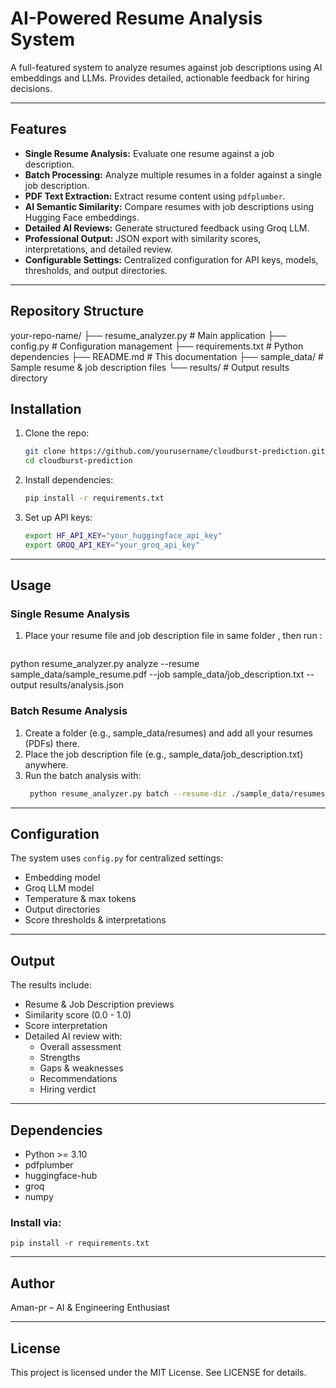 # AI-Powered Resume Analysis System

A full-featured system to analyze resumes against job descriptions using AI embeddings and LLMs. Provides detailed, actionable feedback for hiring decisions.

---

## Features

- **Single Resume Analysis:** Evaluate one resume against a job description.  
- **Batch Processing:** Analyze multiple resumes in a folder against a single job description.  
- **PDF Text Extraction:** Extract resume content using `pdfplumber`.  
- **AI Semantic Similarity:** Compare resumes with job descriptions using Hugging Face embeddings.  
- **Detailed AI Reviews:** Generate structured feedback using Groq LLM.  
- **Professional Output:** JSON export with similarity scores, interpretations, and detailed review.  
- **Configurable Settings:** Centralized configuration for API keys, models, thresholds, and output directories.  

---

## Repository Structure
your-repo-name/
├── resume_analyzer.py # Main application
├── config.py # Configuration management
├── requirements.txt # Python dependencies
├── README.md # This documentation
├── sample_data/ # Sample resume & job description files
└── results/ # Output results directory


## Installation

1. Clone the repo:  
   ```bash
   git clone https://github.com/yourusername/cloudburst-prediction.git
   cd cloudburst-prediction

2. Install dependencies:
   ```bash
   pip install -r requirements.txt

3. Set up API keys:
   ```bash
   export HF_API_KEY="your_huggingface_api_key"
   export GROQ_API_KEY="your_groq_api_key"
---

## Usage

### Single Resume Analysis
1. Place your resume file and job description file in same folder , then run :
     ```bash
  python resume_analyzer.py analyze --resume sample_data/sample_resume.pdf --job sample_data/job_description.txt --output results/analysis.json

### Batch Resume Analysis
1. Create a folder (e.g., sample_data/resumes) and add all your resumes (PDFs) there.
2. Place the job description file (e.g., sample_data/job_description.txt) anywhere.
3. Run the batch analysis with:
   ```bash
    python resume_analyzer.py batch --resume-dir ./sample_data/resumes --job sample_data/job_description.txt --output-dir results


---

## Configuration

The system uses `config.py` for centralized settings:
- Embedding model  
- Groq LLM model  
- Temperature & max tokens  
- Output directories  
- Score thresholds & interpretations  

---

## Output

The results include:
- Resume & Job Description previews  
- Similarity score (0.0 - 1.0)  
- Score interpretation  
- Detailed AI review with:
  - Overall assessment  
  - Strengths  
  - Gaps & weaknesses  
  - Recommendations  
  - Hiring verdict  

---

## Dependencies

- Python >= 3.10  
- pdfplumber  
- huggingface-hub  
- groq  
- numpy  

### Install via:
    pip install -r requirements.txt

---

## Author

Aman-pr – AI & Engineering Enthusiast  

---

## License

This project is licensed under the MIT License. See LICENSE for details.
